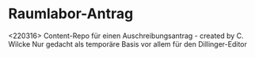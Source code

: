 # Raumlabor-Antrag
<220316>
Content-Repo für einen Auschreibungsantrag - created by C. Wilcke
Nur gedacht als temporäre Basis vor allem für den Dillinger-Editor

